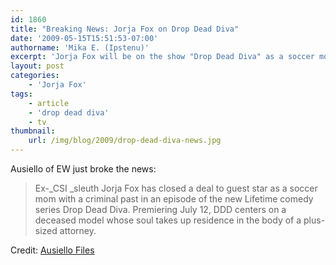 ```yaml
---
id: 1860
title: "Breaking News: Jorja Fox on Drop Dead Diva"
date: '2009-05-15T15:51:53-07:00'
authorname: 'Mika E. (Ipstenu)'
excerpt: 'Jorja Fox will be on the show "Drop Dead Diva" as a soccer mom with a criminal past, airing this summer on Lifetime!'
layout: post
categories:
    - 'Jorja Fox'
tags:
    - article
    - 'drop dead diva'
    - tv
thumbnail:
    url: /img/blog/2009/drop-dead-diva-news.jpg
---
```


Ausiello of EW just broke the news:

> Ex-_CSI _sleuth Jorja Fox has closed a deal to guest star as a soccer mom with a criminal past in an episode of the new Lifetime comedy series Drop Dead Diva. Premiering July 12, DDD centers on a deceased model whose soul takes up residence in the body of a plus-sized attorney.

Credit: [Ausiello Files](http://ausiellofiles.ew.com/2009/05/random-scooplet.html)
